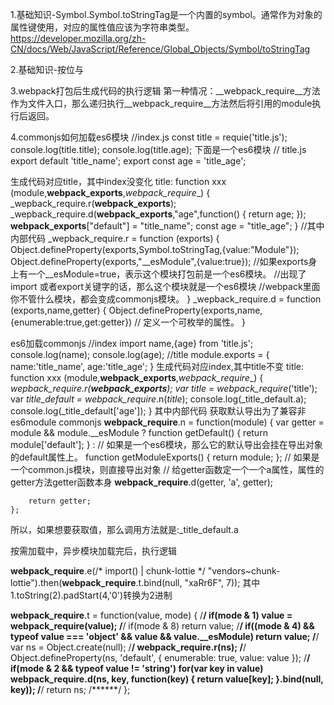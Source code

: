1.基础知识-Symbol.Symbol.toStringTag是一个内置的symbol。通常作为对象的属性键使用，对应的属性值应该为字符串类型。
https://developer.mozilla.org/zh-CN/docs/Web/JavaScript/Reference/Global_Objects/Symbol/toStringTag

2.基础知识-按位与

3.webpack打包后生成代码的执行逻辑
第一种情况：__webpack_require__方法作为文件入口，那么递归执行__webpack_require__方法然后将引用的module执行后返回。

4.commonjs如何加载es6模块
//index.js
const title = requie('title.js');
console.log(title.title);
console.log(title.age);
下面是一个es6模块
// title.js
export default 'title_name';
export const age = 'title_age';

生成代码对应title，其中index没变化
title: function xxx (module,__webpack_exports__,_webpack_require__) {
    _wepback_require.r(__webpack_exports__);
    _wepback_require.d(__webpack_exports__,"age",function() {
        return age;
    });
    __webpack_exports__["default"] = "title_name";
    const age = "title_age";
}
//其中内部代码
_wepback_require.r = function (exports) {
    Object.defineProperty(exports,Symbol.toStringTag,{value:"Module"});
    Object.defineProperty(exports,"__esModule",{value:true});
    //如果exports身上有一个__esModule=true，表示这个模块打包前是一个es6模块。
    //出现了import 或者export关键字的话，那么这个模块就是一个es6模块
    //webpack里面你不管什么模块，都会变成commonjs模块。
}
_wepback_require.d = function (exports,name,getter) {
    Object.defineProperty(exports,name,{enumerable:true,get:getter})
    // 定义一个可枚举的属性。
}


es6加载commonjs
//index
import name,{age} from 'title.js';
console.log(name);
console.log(age);
//title
module.exports = {
    name:'title_name',
    age:'title_age';
}
生成代码对应index,其中title不变
title: function xxx (module,__webpack_exports__,_webpack_require__) {
     _wepback_require.r(__webpack_exports__);
     var _title_ = _webpack_require__('title');
     var _title_default = _webpack_require__.n(_title_);
     console.log(_title_default.a);
     console.log(_title_default['age']);
}
其中内部代码
获取默认导出为了兼容非es6module commonjs 
__webpack_require__.n = function(module) {
		var getter = module && module.__esModule ?
 			function getDefault() { return module['default']; } : // 如果是一个es6模块，那么它的默认导出会挂在导出对象的default属性上。
 			function getModuleExports() { return module; }; // 如果是一个common.js模块，则直接导出对象
             // 给getter函数定一个一个a属性，属性的getter方法getter函数本身
		__webpack_require__.d(getter, 'a', getter);

 		return getter;
 	};
所以，如果想要获取值，那么调用方法就是:_title_default.a


按需加载中，异步模块加载完后，执行逻辑

__webpack_require__.e(/* import() | chunk-lottie */ "vendors~chunk-lottie").then(__webpack_require__.t.bind(null, "xaRr6F", 7));
其中
1.toString(2).padStart(4,'0')转换为2进制

__webpack_require__.t = function(value, mode) {
/******/ 		if(mode & 1) value = __webpack_require__(value);
/******/ 		if(mode & 8) return value;
/******/ 		if((mode & 4) && typeof value === 'object' && value && value.__esModule) return value;
/******/ 		var ns = Object.create(null);
/******/ 		__webpack_require__.r(ns);
/******/ 		Object.defineProperty(ns, 'default', { enumerable: true, value: value });
/******/ 		if(mode & 2 && typeof value != 'string') for(var key in value) __webpack_require__.d(ns, key, function(key) { return value[key]; }.bind(null, key));
/******/ 		return ns;
/******/ 	};